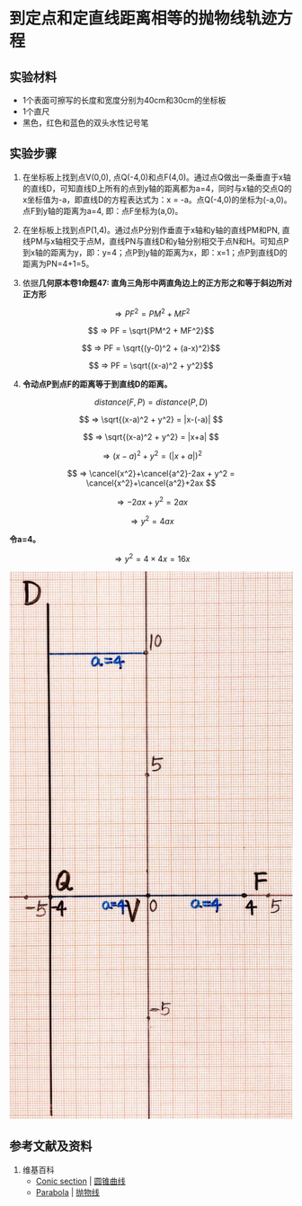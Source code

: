 # 到定点和定直线距离相等的抛物线轨迹方程

## 实验材料

- 1个表面可擦写的长度和宽度分别为40cm和30cm的坐标板
- 1个直尺
- 黑色，红色和蓝色的双头水性记号笔

## 实验步骤

1. 在坐标板上找到点V(0,0), 点Q(-4,0)和点F(4,0)。通过点Q做出一条垂直于x轴的直线D，可知直线D上所有的点到y轴的距离都为a=4，同时与x轴的交点Q的x坐标值为-a，即直线D的方程表达式为：x = -a。点Q(-4,0)的坐标为(-a,0)。点F到y轴的距离为a=4, 即：点F坐标为(a,0)。

2. 在坐标板上找到点P(1,4)。通过点P分别作垂直于x轴和y轴的直线PM和PN, 直线PM与x轴相交于点M，直线PN与直线D和y轴分别相交于点N和H。可知点P到x轴的距离为y，即：y=4；点P到y轴的距离为x，即：x=1；点P到直线D的距离为PN=4+1=5。

3. 依据**几何原本卷1命题47: 直角三角形中两直角边上的正方形之和等于斜边所对正方形**

$$ ⇒ PF^2 = PM^2 + MF^2$$

$$ ⇒ PF = \sqrt{PM^2 + MF^2}$$

$$ ⇒ PF = \sqrt{(y-0)^2 + (a-x)^2}$$

$$ ⇒ PF = \sqrt{(x-a)^2 + y^2}$$

4. **令动点P到点F的距离等于到直线D的距离。**

$$ distance(F,P) = distance(P,D) $$

$$ ⇒ \sqrt{(x-a)^2 + y^2} = |x-(-a)| $$

$$ ⇒ \sqrt{(x-a)^2 + y^2} = |x+a| $$

$$ ⇒ (x-a)^2 + y^2 = (|x+a|)^2 $$

$$ ⇒ \cancel{x^2}+\cancel{a^2}-2ax + y^2 = \cancel{x^2}+\cancel{a^2}+2ax $$

$$ ⇒ -2ax + y^2 = 2ax $$

$$ ⇒ y^2 = 4ax $$

**令a=4。**

$$ ⇒ y^2 = 4×4x = 16x $$

![](/images/函数和极限/在2维坐标纸上感受n个点组成了任意形状的轮廓/到定点和定直线距离相等的抛物线轨迹方程/1a1.jpg)

## 参考文献及资料

1. 维基百科
	- [Conic section](https://en.wikipedia.org/wiki/Conic_section) | [圆锥曲线](https://zh.wikipedia.org/wiki/%E5%9C%86%E9%94%A5%E6%9B%B2%E7%BA%BF) 
	- [Parabola](https://en.wikipedia.org/wiki/Parabola) | [抛物线](https://zh.wikipedia.org/wiki/%E6%8A%9B%E7%89%A9%E7%BA%BF) 

